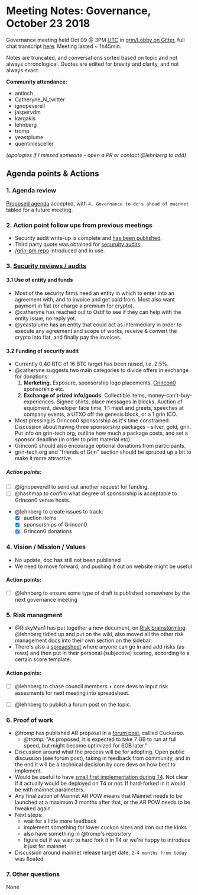 # Meeting Notes: Governance, October 23 2018

Governance meeting held Oct 09 @ 3PM [UTC](http://www.timebie.com/std/utc.php) in [grin/Lobby on Gitter](https://gitter.im/grin_community/Lobby), full chat transcript [here](https://gitter.im/grin_community/Lobby?at=5bcf3794bbdc0b2505894c52). Meeting lasted ~ 1h45min.

Notes are truncated, and conversations sorted based on topic and not always chronological. Quotes are edited for brevity and clarity, and not always exact. 

**Community attendance:**
* antioch
* Catheryne_N_twitter
* ignopeverell
* jaspervdm
* kargakis
* lehnberg
* tromp
* yeastplume
* quentinlesceller

_(apologies if I missed someone - open a PR or contact @lehnberg to add)_


## Agenda points & Actions

### 1. Agenda review
[Proposed agenda](https://github.com/mimblewimble/grin-pm/issues/1) accepted, with `4. Governance to-do's ahead of mainnet` tabled for a future meeting. 

### 2. Action point follow ups from previous meetings

* Security audit write-up is complete and [has been published](http://grin-tech.org/sec_audit.html).
* Third party quote was obtained for [securuity audits](https://github.com/mimblewimble/grin/issues/1609).
* [/grin-pm repo](https://github.com/mimblewimble/grin-pm) introduced and in use.

### 3. [Security reviews / audits](https://github.com/mimblewimble/grin/issues/1609)

#### 3.1 Use of entity and funds

* Most of the security firms need an entity in which to enter into an agreement with, and to invoice and get paid from. Most also want payment in fiat (or charge a premium for crypto).
* @catheryne has reached out to Ostif to see if they can help with the entity issue, no reply yet.
* @yeastplume has an entity that could act as intermediary in order to execute any agreement and scope of works, receive & convert the crypto into fiat, and finally pay the invoices. 

#### 3.2 Funding of security audit

* Currently 0.40 BTC of 16 BTC target has been raised, i.e. 2.5%.
* @catheryne suggests two main categories to divide offers in exchange for donations:
   1. **Marketing.** Exposure, sponsorship logo placements, [Grincon0](http://grincon.org) sponsorship etc.  
   1. **Exchange of prized info/goods.** Collectible items, money-can't-buy-experiences. Signed shirts, place messages in blocks. Auction of equipment, developer face time, 1:1 meet and greets, speeches at company events, a UTXO off the genesis block, or a 1 grin ICO.
* Most pressing is Grincon0 sponsorship as it's time constrained. Discussion about having three sponsorship packages - silver, gold, grin. Put info on grin-tech.org, outline how much a package costs, and set a sponsor deadline (in order to print material etc).
* Grincon0 should also encourage optional donations from participants.
* grin-tech.org and "friends of Grin" section should be spruced up a bit to make it more attractive.

##### Action points:
* [ ] @ignopeverell to send out another request for funding.
* [ ] @hashmap to confim what degree of sponsorship is acceptable to Grincon0 venue hosts.
* @lehnberg to create issues to track: 
   * [X] auction items
   * [X] sponsorships of Grincon0
   * [X] Grincon0 donations

### 4. Vision / Mission / Values

* No update, doc has still not been published
* We need to move forward, and pushing it out on website might be useful

#### Action points:
* [ ] @lehnberg to ensure some type of draft is published somewhere by the next governance meeting

### 5. Risk managment

* @RiskyMan1 has put together a new document, on [Risk brainstorming](https://github.com/mimblewimble/docs/wiki/Risk-Brainstorming). @lehnberg tidied up and put on the wiki, also moved all the other risk management docs into their own section on the sidebar.
* There's also a [spreadsheet](https://docs.google.com/spreadsheets/d/1zTtlMIgJFzmyedKD07dA0jn3eP4HD7eZqLjD8cVd_4c/edit?usp=sharing) where anyone can go in and add risks (as rows) and then put in their personal (subjective) scoring, according to a certain score template.

#### Action points:
* [ ] @lehnberg to chase council members + core devs to input risk assesments for next meeting into spreadsheet.
* [ ] @lehnberg to publish a forum post on the topic.


### 6. Proof of work 

* @tromp has published AR proposal in a [forum post](https://www.grin-forum.org/t/choice-of-asic-resistant-pow-for-gpu-miners/1017), callled Cuckaroo.
    * _@tromp:_ "As proposed, it is expected to take 7 GB to run at full speed, but might become optimized for 6GB later."
* Discussion around what the process will be for adopting. Open public discussion (see forum post), taking in feedback from community, and in the end it will be a technical decision by core devs on how best to implement.
* Would be useful to have [small first implementation during T4](https://github.com/mimblewimble/grin/issues/1818). Not clear if it actually would be deployed on T4 or not. If hard-forked in it would be with mainnet parameters.
* Any finalization of Mainnet AR POW means that Mainnet needs to be launched at a maximum 3 months after that, or the AR POW needs to be tweaked again. 
* Next steps:
   * wait for a little more feedback
   * implement something for lower cuckoo sizes and iron out the kinks
   * also have something in @tromp's repository
   * figure out if we want to hard fork it in T4 or we're happy to introduce it just for mainnet
* Discussion around mainnet release target date, `2-4 months from today` was floated. 

### 7. Other questions

None
